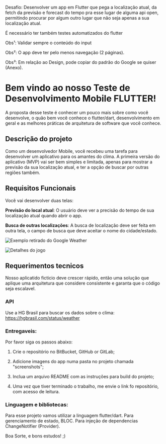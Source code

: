 Desafio: Desenvolver um app em Flutter que pega a localização atual, da fetch da previsão e forecast do tempo pra esse lugar de alguma api open, permitindo procurar por algum outro lugar que não seja apenas a sua localização atual. 

É necessário ter também testes automatizados do flutter

Obs¹: Validar sempre o conteúdo do input

Obs²: O app deve ter pelo menos navegação (2 páginas). 

Obs³: Em relação ao Design, pode copiar do padrão do Google se quiser (Anexo).



# Bem vindo ao nosso Teste de Desenvolvimento Mobile FLUTTER!

A proposta desse teste é conhecer um pouco mais sobre como você desenvolve, o quão bem você conhece o flutter/dart, desenvolvimento em geral e as melhores práticas de arquitetura de software que você conhece.

## Descrição do projeto

Como um desenvolvedor Mobile, você recebeu uma tarefa para desenvolver um aplicativo para os amantes do clima.
A primeira versão do aplicativo (MVP) vai ser bem simples e limitada, apenas para mostrar a previsão da sua localização atual, e ter a opção de buscar por outras regiões também.

## Requisitos Funcionais

Você vai desenvolver duas telas:

**Previsão do local atual**: O usuário deve ver a precisão do tempo de sua localização atual quando abrir o app.

**Busca de outras localizações**: A busca de localização deve ser feita em outra tela, o campo de busca que deve aceitar o nome do cidade/estado.

![Exemplo retirado do Google Weather](images/games.png?raw=true "Games List")

![Detalhes do jogo](images/game_detail.png?raw=true "Game Detail")

## Requerimentos tecnicos

Nosso aplicatido ficticio deve crescer rápido, então uma solução que aplique uma arquitetura que considere consistente e garanta que o código seja escalavel.

### API

Use a HG Brasil para buscar os dados sobre o clima:
https://hgbrasil.com/status/weather

### Entregaveis:

Por favor siga os passos abaixo:

1. Crie o repositório no BitBucket, GitHub or GitLab;

2. Adicione imagens do app numa pasta no projeto chamada "screenshots";

3. Inclua um arquivo README com as instruções para build do projeto;

4. Uma vez que tiver terminado o trabalho, me envie o link fo repositório, com acesso de leitura.

### Linguagem e bibliotecas:
Para esse projeto vamos utilizar a linguagem flutter/dart.
Para gerenciamento de estado, BLOC.
Para injeção de dependencias ChangeNotifier (Provider).

Boa Sorte, e bons estudos! ;)

